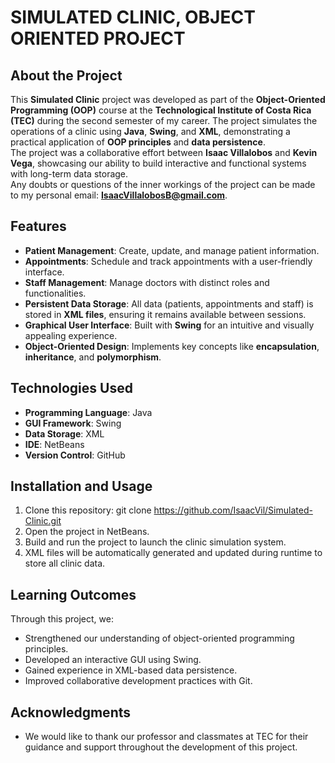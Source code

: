 # SIMULATED CLINIC, OBJECT ORIENTED PROJECT
  
## About the Project  
This **Simulated Clinic** project was developed as part of the **Object-Oriented Programming (OOP)** course at the **Technological Institute of Costa Rica (TEC)** during the second semester of my career. The project simulates the operations of a clinic using **Java**, **Swing**, and **XML**, demonstrating a practical application of **OOP principles** and **data persistence**.  
The project was a collaborative effort between **Isaac Villalobos** and **Kevin Vega**, showcasing our ability to build interactive and functional systems with long-term data storage.  
Any doubts or questions of the inner workings of the project can be made to my personal email: **IsaacVillalobosB@gmail.com**.  
  
## Features  
- **Patient Management**: Create, update, and manage patient information.  
- **Appointments**: Schedule and track appointments with a user-friendly interface.  
- **Staff Management**: Manage doctors with distinct roles and functionalities.  
- **Persistent Data Storage**: All data (patients, appointments and staff) is stored in **XML files**, ensuring it remains available between sessions.  
- **Graphical User Interface**: Built with **Swing** for an intuitive and visually appealing experience.  
- **Object-Oriented Design**: Implements key concepts like **encapsulation**, **inheritance**, and **polymorphism**.  
  
## Technologies Used  
- **Programming Language**: Java  
- **GUI Framework**: Swing  
- **Data Storage**: XML  
- **IDE**: NetBeans  
- **Version Control**: GitHub  
  
## Installation and Usage  
1) Clone this repository: git clone https://github.com/IsaacVil/Simulated-Clinic.git  
2) Open the project in NetBeans.  
3) Build and run the project to launch the clinic simulation system.  
4) XML files will be automatically generated and updated during runtime to store all clinic data.  
  
## Learning Outcomes
Through this project, we:  
- Strengthened our understanding of object-oriented programming principles.  
- Developed an interactive GUI using Swing.  
- Gained experience in XML-based data persistence.  
- Improved collaborative development practices with Git.  
  
## Acknowledgments  
- We would like to thank our professor and classmates at TEC for their guidance and support throughout the development of this project.  

